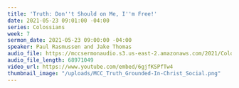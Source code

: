 ```yaml
---
title: 'Truth: Don''t Should on Me, I''m Free!'
date: 2021-05-23 09:01:00 -04:00
series: Colossians
week: 7
sermon_date: 2021-05-23 09:00:00 -04:00
speaker: Paul Rasmussen and Jake Thomas
audio_file: https://mccsermonaudio.s3.us-east-2.amazonaws.com/2021/Colossians/Colossians+Week+7.mp3
audio_file_length: 68971049
video_url: https://www.youtube.com/embed/6gjfKSPfTw4
thumbnail_image: "/uploads/MCC_Truth_Grounded-In-Christ_Social.png"
---
```


